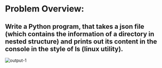 # Problem Overview:
## Write a Python program, that takes a json file (which contains the information of a directory in nested structure) and prints out its content in the console in the style of ls (linux utility).

![output-1](https://github.com/user-attachments/assets/c0d934a3-0c78-45ed-8b55-3dc3088653a8)



